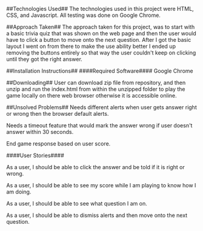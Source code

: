 ##Technologies Used##
The technologies used in this project were HTML, CSS, and Javascript. All testing was done on Google Chrome.

##Approach Taken##
The approach taken for this project, was to start with a basic trivia quiz that was shown on the web page and then the user would have to click a button to move onto the next question. After I got the basic layout I went on from there to make the use ability better I ended up removing the buttons entirely so that way the user couldn't keep on clicking until they got the right answer.

##Installation Instructions##
####Required Software####
Google Chrome

##Downloading##
User can download zip file from repository, and then unzip and run the index.html from within the unzipped folder to play the game locally on there web browser otherwise it is accessible online.

##Unsolved Problems##
Needs different alerts when user gets answer right or wrong then the browser default alerts.

Needs a timeout feature that would mark the answer wrong if user doesn't answer within 30 seconds.

End game response based on user score.


####User Stories####

As a user, I should be able to click the answer and be told if it is right or wrong.

As a user, I should be able to see my score while I am playing to know how I am doing.

As a user, I should be able to see what question I am on.

As a user, I should be able to dismiss alerts and then move onto the next question.

